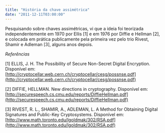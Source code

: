 ```yaml
---
title: "História da chave assimétrica"
date: "2011-12-11T03:00:00"
---
```


Pesquisando sobre chaves assimétricas, vi que a ideia foi teorizada independentemente em 1970 por Ellis [1] e em 1976 por Diffie e Hellman [2], e colocada em prática publicamente pela primeira vez pelo trio Rivest, Shamir e Adleman [3], alguns anos depois.

_Referências_

[1] ELLIS, J. H. The Possibility of Secure Non-Secret Digital Encryption. Disponível em: [http://cryptocellar.web.cern.ch/cryptocellar/cesg/possnse.pdf](http://cryptocellar.web.cern.ch/cryptocellar/cesg/possnse.pdf)

[2] DIFFIE, HELLMAN. New directions in cryptography. Disponível em: [http://securespeech.cs.cmu.edu/reports/DiffieHellman.pdf](http://securespeech.cs.cmu.edu/reports/DiffieHellman.pdf)

[3] RIVEST, R. L., SHAMIR, A., ADLEMAN, L. A Method for Obtaining Digital Signatures and Public-Key Cryptosystems. Disponível em: [http://www.math.toronto.edu/lgoldmak/302/RSA.pdf](http://www.math.toronto.edu/lgoldmak/302/RSA.pdf)
